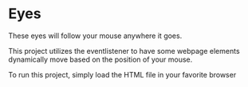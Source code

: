# Eyes
 These eyes will follow your mouse anywhere it goes.
 
 This project utilizes the eventlistener to have some webpage elements dynamically move based on the position of your mouse.
 
 To run this project, simply load the HTML file in your favorite browser
 
  
